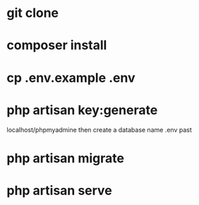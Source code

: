 # git clone
# composer install
# cp .env.example .env
# php artisan key:generate
localhost/phpmyadmine then  create a database name 
.env past
# php artisan migrate
# php artisan serve
